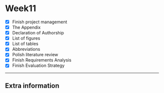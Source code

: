 # Week11
- [x] Finish project management
- [x] The Appendix
- [x] Declaration of Authorship
- [x] List of figures
- [x] List of tables
- [x] Abbreviations
- [x] Polish literature review
- [x] Finish Requirements Analysis
- [x] Finish Evaluation Strategy
   
---
## Extra information
